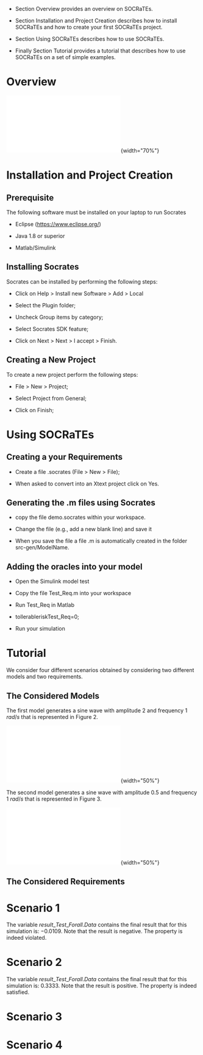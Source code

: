 -   Section Overview provides an overview on SOCRaTEs.

-   Section Installation and Project Creation describes how to install
    SOCRaTEs and how to create your first SOCRaTEs project.

-   Section Using SOCRaTEs describes how to use SOCRaTEs.

-   Finally Section Tutorial provides a tutorial that describes how to
    use SOCRaTEs on a set of simple examples.

Overview
========

![An Overview on SOCRaTEs.](Overview.pdf){width="70%"}

Installation and Project Creation
=================================

Prerequisite
------------

The following software must be installed on your laptop to run Socrates

-   Eclipse (<https://www.eclipse.org/>)

-   Java 1.8 or superior

-   Matlab/Simulink

Installing Socrates
-------------------

Socrates can be installed by performing the following steps:

-   Click on Help $>$ Install new Software $>$ Add $>$ Local

-   Select the Plugin folder;

-   Uncheck Group items by category;

-   Select Socrates SDK feature;

-   Click on Next $>$ Next $>$ I accept $>$ Finish.

Creating a New Project
----------------------

To create a new project perform the following steps:

-   File $>$ New $>$ Project;

-   Select Project from General;

-   Click on Finish;

Using SOCRaTEs
==============

Creating a your Requirements
----------------------------

-   Create a file .socrates (File $>$ New $>$ File);

-   When asked to convert into an Xtext project click on Yes.

Generating the .m files using Socrates
--------------------------------------

-   copy the file demo.socrates within your workspace.

-   Change the file (e.g., add a new blank line) and save it

-   When you save the file a file .m is automatically created in the
    folder src-gen/ModelName.

Adding the oracles into your model
----------------------------------

-   Open the Simulink model test

-   Copy the file Test\_Req.m into your workspace

-   Run Test\_Req in Matlab

-   tollerableriskTest\_Req=0;

-   Run your simulation

Tutorial
========

We consider four different scenarios obtained by considering two
different models and two requirements.

The Considered Models
---------------------

The first model generates a sine wave with amplitude $2$ and frequency
$1$ $rad/s$ that is represented in Figure 2.

![The signal $e$ generated from the model Model
1.](Model1.pdf){width="50%"}

The second model generates a sine wave with amplitude $0.5$ and
frequency $1$ $rad/s$ that is represented in Figure 3.

![The signal $e$ generated from the model Model
2.](Model2.pdf){width="50%"}

The Considered Requirements
---------------------------

Scenario 1
==========

The variable $result\_Test\_Forall.Data$ contains the final result that
for this simulation is: $-0.0109$. Note that the result is negative. The
property is indeed violated.

Scenario 2
==========

The variable $result\_Test\_Forall.Data$ contains the final result that
for this simulation is: $0.3333$. Note that the result is positive. The
property is indeed satisfied.

Scenario 3
==========

Scenario 4
==========
